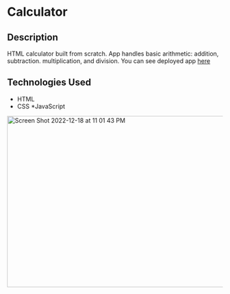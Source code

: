 # Calculator

## Description

HTML calculator built from scratch. App handles basic arithmetic: addition, subtraction. multiplication, and division.
You can see deployed app [here](https://mladen1506.github.io/calculator/)

## Technologies Used
  
  * HTML
  * CSS
  *JavaScript

<img width="988" alt="Screen Shot 2022-12-18 at 11 01 43 PM" src="https://user-images.githubusercontent.com/89114955/208345230-ac92807e-71eb-4982-9359-2ce3d84e7ce4.png" height="400em">
